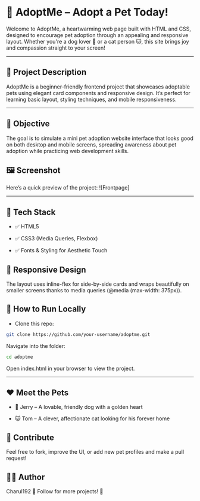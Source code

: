 # 🐾 AdoptMe – Adopt a Pet Today!
Welcome to AdoptMe, a heartwarming web page built with HTML and CSS, designed to encourage pet adoption through an appealing and responsive layout. Whether you're a dog lover 🐶 or a cat person 🐱, this site brings joy and compassion straight to your screen!

---

## 🌟 Project Description
AdoptMe is a beginner-friendly frontend project that showcases adoptable pets using elegant card components and responsive design. It’s perfect for learning basic layout, styling techniques, and mobile responsiveness.

---

## 🎯 Objective
The goal is to simulate a mini pet adoption website interface that looks good on both desktop and mobile screens, spreading awareness about pet adoption while practicing web development skills.

## 🖼️ Screenshot
Here’s a quick preview of the project:
![Frontpage]

---

## 🔧 Tech Stack
- ✅ HTML5

- ✅ CSS3 (Media Queries, Flexbox)

- ✅ Fonts & Styling for Aesthetic Touch

## 📱 Responsive Design
The layout uses inline-flex for side-by-side cards and wraps beautifully on smaller screens thanks to media queries (@media (max-width: 375px)).

## 🧪 How to Run Locally
- Clone this repo:
```bash
git clone https://github.com/your-username/adoptme.git
```
Navigate into the folder:
```bash
cd adoptme
```
Open index.html in your browser to view the project.

---

## ❤️ Meet the Pets
- 🐶 Jerry – A lovable, friendly dog with a golden heart

- 🐱 Tom – A clever, affectionate cat looking for his forever home

## 🙌 Contribute
Feel free to fork, improve the UI, or add new pet profiles and make a pull request!

## 👩‍💻 Author
Charul192 🌟
Follow for more projects! 🌟
